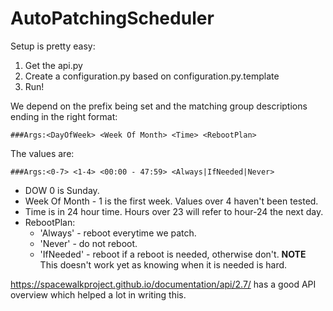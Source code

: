 # AutoPatchingScheduler

Setup is pretty easy:
1. Get the api.py
2. Create a configuration.py based on configuration.py.template
3. Run!

We depend on the prefix being set and the matching group descriptions ending in the right format:

    ###Args:<DayOfWeek> <Week Of Month> <Time> <RebootPlan>

The values are:

    ###Args:<0-7> <1-4> <00:00 - 47:59> <Always|IfNeeded|Never>
    
   - DOW 0 is Sunday.
   - Week Of Month - 1 is the first week.    Values over 4 haven't been tested.
   - Time is in 24 hour time.  Hours over 23 will refer to hour-24 the next day.
   - RebootPlan:
        - 'Always' - reboot everytime we patch.
        - 'Never' - do not reboot.
        - 'IfNeeded' - reboot if a reboot is needed, otherwise don't.
           **NOTE** This doesn't work yet as knowing when it is needed is hard.


https://spacewalkproject.github.io/documentation/api/2.7/ has a good API overview which helped a lot in writing this.
